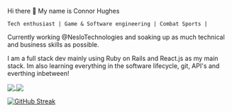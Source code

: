   Hi there 👋 My name is Connor Hughes
  
    Tech enthusiast | Game & Software engineering | Combat Sports |

Currently working @NesloTechnologies and soaking up as much technical and business skills as possible.


I am a full stack dev mainly using Ruby on Rails and React.js as my main stack. Im also learning everything in the software lifecycle, git, API's and everthing inbetween!

<!-- ![Connor's GitHub stats](https://github-readme-stats.vercel.app/api?username=Connor-Hughes-Nes&count_private=true&show_icons=true&theme=tokyonight&hide=issues)

[![Connor's Top Langs](https://github-readme-stats.vercel.app/api/top-langs/?username=Connor-Hughes-Nes&layout=compact&langs_count=6&theme=tokyonight)](https://github.com/anuraghazra/github-readme-stats) -->


<a href="https://github.com/anuraghazra/github-readme-stats">
  <img align="center" src="https://github-readme-stats.vercel.app/api?username=Connor-Hughes-Nes&count_private=true&show_icons=true&theme=tokyonight&hide=issues" />
</a>
<a href="https://github.com/anuraghazra/convoychat">
  <img align="center" src="https://github-readme-stats.vercel.app/api/top-langs/?username=Connor-Hughes-Nes&layout=compact&langs_count=6&theme=tokyonight" />
</a>

[![GitHub Streak](https://streak-stats.demolab.com/?user=Connor-Hughes-Nes/theme=dark)](https://git.io/streak-stats)



